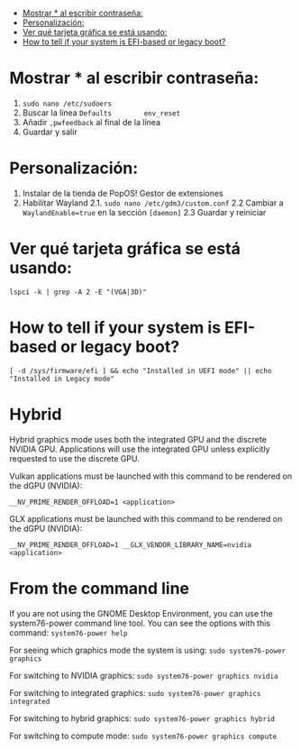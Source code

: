 <!-- TOC -->
* [Mostrar * al escribir contraseña:](#mostrar--al-escribir-contraseña)
* [Personalización:](#personalización)
* [Ver qué tarjeta gráfica se está usando:](#ver-qué-tarjeta-gráfica-se-está-usando)
* [How to tell if your system is EFI-based or legacy boot?](#how-to-tell-if-your-system-is-efi-based-or-legacy-boot)
<!-- TOC -->


# Mostrar * al escribir contraseña:
1. `sudo nano /etc/sudoers`
2. Buscar la línea `Defaults        env_reset`
3. Añadir `,pwfeedback` al final de la línea
4. Guardar y salir

# Personalización:
1. Instalar de la tienda de PopOS! Gestor de extensiones
2. Habilitar Wayland
2.1. `sudo nano /etc/gdm3/custom.conf`
2.2 Cambiar a `WaylandEnable=true` en la sección `[daemon]`
2.3 Guardar y reiniciar


# Ver qué tarjeta gráfica se está usando:
`lspci -k | grep -A 2 -E "(VGA|3D)"`

# How to tell if your system is EFI-based or legacy boot?
`[ -d /sys/firmware/efi ] && echo "Installed in UEFI mode" || echo "Installed in Legacy mode"`

# Hybrid
Hybrid graphics mode uses both the integrated GPU and the discrete NVIDIA GPU. Applications will use the integrated GPU unless explicitly requested to use the discrete GPU.

Vulkan applications must be launched with this command to be rendered on the dGPU (NVIDIA):

`__NV_PRIME_RENDER_OFFLOAD=1 <application>`

GLX applications must be launched with this command to be rendered on the dGPU (NVIDIA):

`__NV_PRIME_RENDER_OFFLOAD=1 __GLX_VENDOR_LIBRARY_NAME=nvidia <application>`

# From the command line
If you are not using the GNOME Desktop Environment, you can use the system76-power command line tool. You can see the options with this command:
`system76-power help`

For seeing which graphics mode the system is using:
`sudo system76-power graphics`

For switching to NVIDIA graphics:
`sudo system76-power graphics nvidia`

For switching to integrated graphics:
`sudo system76-power graphics integrated`

For switching to hybrid graphics:
`sudo system76-power graphics hybrid`

For switching to compute mode:
`sudo system76-power graphics compute`